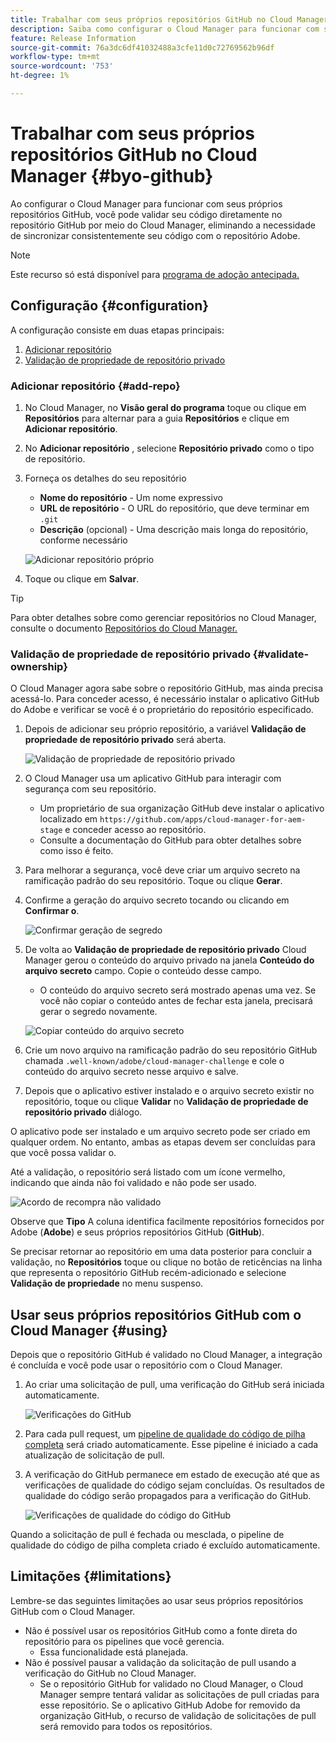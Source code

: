 ```yaml
---
title: Trabalhar com seus próprios repositórios GitHub no Cloud Manager
description: Saiba como configurar o Cloud Manager para funcionar com seus próprios repositórios GitHub.
feature: Release Information
source-git-commit: 76a3dc6df41032488a3cfe11d0c72769562b96df
workflow-type: tm+mt
source-wordcount: '753'
ht-degree: 1%

---
```



# Trabalhar com seus próprios repositórios GitHub no Cloud Manager {#byo-github}

Ao configurar o Cloud Manager para funcionar com seus próprios repositórios GitHub, você pode validar seu código diretamente no repositório GitHub por meio do Cloud Manager, eliminando a necessidade de sincronizar consistentemente seu código com o repositório Adobe.

>[!NOTE]
>
>Este recurso só está disponível para [programa de adoção antecipada.](/help/release-notes/current.md#early-adoption)

## Configuração {#configuration}

A configuração consiste em duas etapas principais:

1. [Adicionar repositório](#add-repo)
1. [Validação de propriedade de repositório privado](#validate-ownership)

### Adicionar repositório {#add-repo}

1. No Cloud Manager, no **Visão geral do programa** toque ou clique em **Repositórios** para alternar para a guia **Repositórios** e clique em **Adicionar repositório**.

1. No **Adicionar repositório** , selecione **Repositório privado** como o tipo de repositório.

1. Forneça os detalhes do seu repositório

   * **Nome do repositório** - Um nome expressivo
   * **URL de repositório** - O URL do repositório, que deve terminar em `.git`
   * **Descrição** (opcional) - Uma descrição mais longa do repositório, conforme necessário

   ![Adicionar repositório próprio](/help/assets/repositories/add-own-github.png)

1. Toque ou clique em **Salvar**.

>[!TIP]
>
>Para obter detalhes sobre como gerenciar repositórios no Cloud Manager, consulte o documento [Repositórios do Cloud Manager.](/help/managing-code/repositories.md)

### Validação de propriedade de repositório privado {#validate-ownership}

O Cloud Manager agora sabe sobre o repositório GitHub, mas ainda precisa acessá-lo. Para conceder acesso, é necessário instalar o aplicativo GitHub do Adobe e verificar se você é o proprietário do repositório especificado.

1. Depois de adicionar seu próprio repositório, a variável **Validação de propriedade de repositório privado** será aberta.

   ![Validação de propriedade de repositório privado](/help/assets/repositories/private-repo-validate.png)

1. O Cloud Manager usa um aplicativo GitHub para interagir com segurança com seu repositório.
   * Um proprietário de sua organização GitHub deve instalar o aplicativo localizado em `https://github.com/apps/cloud-manager-for-aem-stage` e conceder acesso ao repositório.
   * Consulte a documentação do GitHub para obter detalhes sobre como isso é feito.

1. Para melhorar a segurança, você deve criar um arquivo secreto na ramificação padrão do seu repositório. Toque ou clique **Gerar**.

1. Confirme a geração do arquivo secreto tocando ou clicando em **Confirmar o**.

   ![Confirmar geração de segredo](/help/assets/repositories/confirm-generation.png)

1. De volta ao **Validação de propriedade de repositório privado** Cloud Manager gerou o conteúdo do arquivo privado na janela **Conteúdo do arquivo secreto** campo. Copie o conteúdo desse campo.

   * O conteúdo do arquivo secreto será mostrado apenas uma vez. Se você não copiar o conteúdo antes de fechar esta janela, precisará gerar o segredo novamente.

   ![Copiar conteúdo do arquivo secreto](/help/assets/repositories/new-secret.png)

1. Crie um novo arquivo na ramificação padrão do seu repositório GitHub chamada `.well-known/adobe/cloud-manager-challenge` e cole o conteúdo do arquivo secreto nesse arquivo e salve.

1. Depois que o aplicativo estiver instalado e o arquivo secreto existir no repositório, toque ou clique **Validar** no **Validação de propriedade de repositório privado** diálogo.

O aplicativo pode ser instalado e um arquivo secreto pode ser criado em qualquer ordem. No entanto, ambas as etapas devem ser concluídas para que você possa validar o.

Até a validação, o repositório será listado com um ícone vermelho, indicando que ainda não foi validado e não pode ser usado.

![Acordo de recompra não validado](/help/assets/repositories/unvalidated-repo.png)

Observe que **Tipo** A coluna identifica facilmente repositórios fornecidos por Adobe (**Adobe**) e seus próprios repositórios GitHub (**GitHub**).

Se precisar retornar ao repositório em uma data posterior para concluir a validação, no **Repositórios** toque ou clique no botão de reticências na linha que representa o repositório GitHub recém-adicionado e selecione **Validação de propriedade** no menu suspenso.

## Usar seus próprios repositórios GitHub com o Cloud Manager {#using}

Depois que o repositório GitHub é validado no Cloud Manager, a integração é concluída e você pode usar o repositório com o Cloud Manager.

1. Ao criar uma solicitação de pull, uma verificação do GitHub será iniciada automaticamente.

   ![Verificações do GitHub](/help/assets/repositories/github-checks.png)

1. Para cada pull request, um [pipeline de qualidade do código de pilha completa](/help/using/managing-pipelines.md) será criado automaticamente. Esse pipeline é iniciado a cada atualização de solicitação de pull.

1. A verificação do GitHub permanece em estado de execução até que as verificações de qualidade do código sejam concluídas. Os resultados de qualidade do código serão propagados para a verificação do GitHub.

   ![Verificações de qualidade do código do GitHub](/help/assets/repositories/github-code-quality.png)

Quando a solicitação de pull é fechada ou mesclada, o pipeline de qualidade do código de pilha completa criado é excluído automaticamente.

## Limitações {#limitations}

Lembre-se das seguintes limitações ao usar seus próprios repositórios GitHub com o Cloud Manager.

* Não é possível usar os repositórios GitHub como a fonte direta do repositório para os pipelines que você gerencia.
   * Essa funcionalidade está planejada.
* Não é possível pausar a validação da solicitação de pull usando a verificação do GitHub no Cloud Manager.
   * Se o repositório GitHub for validado no Cloud Manager, o Cloud Manager sempre tentará validar as solicitações de pull criadas para esse repositório.
Se o aplicativo GitHub Adobe for removido da organização GitHub, o recurso de validação de solicitações de pull será removido para todos os repositórios.
